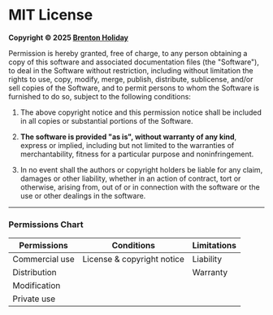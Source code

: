 # MIT License

**Copyright © 2025 [Brenton Holiday](https://brenton.holiday)**

Permission is hereby granted, free of charge, to any person obtaining a copy of this software and associated documentation files (the "Software"), to deal in the Software without restriction, including without limitation the rights to use, copy, modify, merge, publish, distribute, sublicense, and/or sell copies of the Software, and to permit persons to whom the Software is furnished to do so, subject to the following conditions:

1. The above copyright notice and this permission notice shall be included in all copies or substantial portions of the Software.

2. **The software is provided "as is", without warranty of any kind**, express or implied, including but not limited to the warranties of merchantability, fitness for a particular purpose and noninfringement. 
3. In no event shall the authors or copyright holders be liable for any claim, damages or other liability, whether in an action of contract, tort or otherwise, arising from, out of or in connection with the software or the use or other dealings in the software.

---

### Permissions Chart

| Permissions    | Conditions                 | Limitations |
| -------------- | -------------------------- | ----------- |
| Commercial use | License & copyright notice | Liability   |
| Distribution   |                            | Warranty    |
| Modification   |                            |             |
| Private use    |                            |             |

